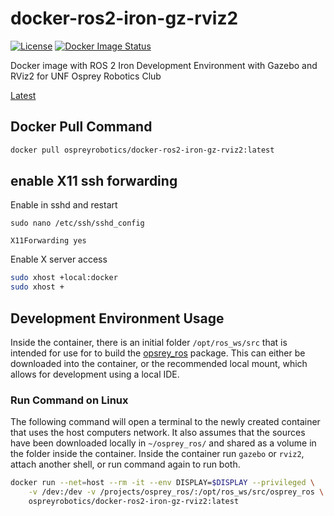 # docker-ros2-iron-gz-rviz2
[![License](https://img.shields.io/badge/License-Apache_2.0-blue.svg?style=plastic)](https://github.com/Osprey-Robotics/docker-ros2-iron-gz-rviz2/blob/master/LICENSE.txt)
[![Docker Image Status](https://github.com/Osprey-Robotics/docker-ros2-iron-gz-rviz2/actions/workflows/main.yml/badge.svg/)](https://github.com/Osprey-Robotics/docker-ros2-iron-gz-rviz2/actions)

Docker image with ROS 2 Iron Development Environment with Gazebo and RViz2
for UNF Osprey Robotics Club

[Latest](https://hub.docker.com/r/ospreyrobotics/docker-ros2-iron-gz-rviz2/tags)

## Docker Pull Command
```bash
docker pull ospreyrobotics/docker-ros2-iron-gz-rviz2:latest
```

## enable X11 ssh forwarding
Enable in sshd and restart
```
sudo nano /etc/ssh/sshd_config

X11Forwarding yes
```

Enable X server access
```bash
sudo xhost +local:docker
sudo xhost +
```
## Development Environment Usage
Inside the container, there is an initial folder `/opt/ros_ws/src`
that is intended for use for to build the
[opsrey_ros](https://github.com/Osprey-Robotics/osprey_ros)
package. This can either be downloaded into the container, or the
recommended local mount, which allows for development using a local IDE. 

### Run Command on Linux
The following command will open a terminal to the newly created 
container that uses the host computers network. It also assumes that the
sources have been downloaded locally in `~/osprey_ros/` and shared as a
volume in the folder inside the container. Inside the container run `gazebo`
or `rviz2`, attach another shell, or run command again to run both.
```bash
docker run --net=host --rm -it --env DISPLAY=$DISPLAY --privileged \
    -v /dev:/dev -v /projects/osprey_ros/:/opt/ros_ws/src/osprey_ros \
    ospreyrobotics/docker-ros2-iron-gz-rviz2:latest 
```
